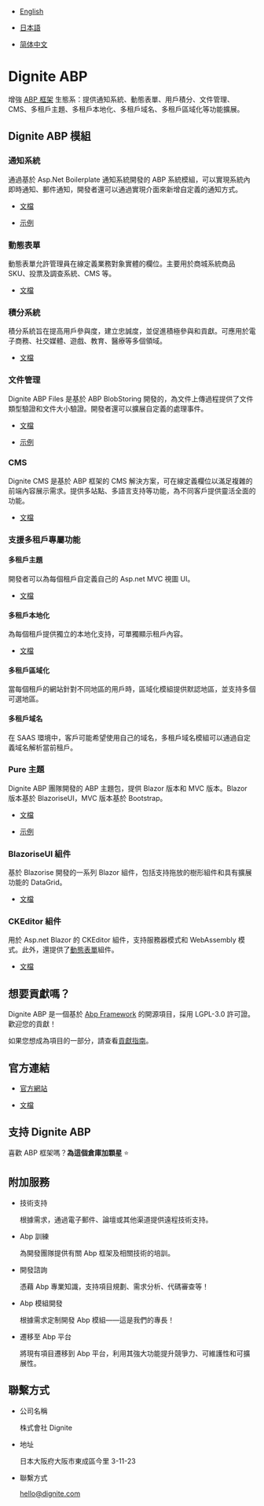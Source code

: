 
- [English](README.md)

- [日本語](README.ja.md)

- [简体中文](README.zh_Hans.md)

# Dignite ABP

增強 [ABP 框架](https://abp.io/) 生態系：提供通知系統、動態表單、用戶積分、文件管理、CMS、多租戶主題、多租戶本地化、多租戶域名、多租戶區域化等功能擴展。

## Dignite ABP 模組

### 通知系統

通過基於 Asp.Net Boilerplate 通知系統開發的 ABP 系統模組，可以實現系統內即時通知、郵件通知，開發者還可以通過實現介面來新增自定義的通知方式。

- [文檔](https://learn.dignite.com/zh-tw/abp/latest/Notifications)

- [示例](https://github.com/dignite-projects/dignite-abp/tree/main/samples/NotificationCenterSample)

### 動態表單

動態表單允許管理員在線定義業務對象實體的欄位。主要用於商城系統商品 SKU、投票及調查系統、CMS 等。

- [文檔](https://learn.dignite.com/zh-tw/abp/latest/Dynamic-Forms)

### 積分系統

積分系統旨在提高用戶參與度，建立忠誠度，並促進積極參與和貢獻。可應用於電子商務、社交媒體、遊戲、教育、醫療等多個領域。

- [文檔](https://learn.dignite.com/zh-tw/abp/latest/Points)

### 文件管理

Dignite ABP Files 是基於 ABP BlobStoring 開發的，為文件上傳過程提供了文件類型驗證和文件大小驗證。開發者還可以擴展自定義的處理事件。

- [文檔](https://learn.dignite.com/zh-tw/abp/latest/File-Explorer)

- [示例](https://github.com/dignite-projects/dignite-abp/tree/main/samples/FileExplorerSample)

### CMS

Dignite CMS 是基於 ABP 框架的 CMS 解決方案，可在線定義欄位以滿足複雜的前端內容展示需求。提供多站點、多語言支持等功能，為不同客戶提供靈活全面的功能。

- [文檔](https://dignite.com/docs/abp/latest/Cms/Index)

### 支援多租戶專屬功能

#### 多租戶主題

開發者可以為每個租戶自定義自己的 Asp.net MVC 視圖 UI。

- [文檔](https://learn.dignite.com/zh-tw/abp/latest/Tenant-Theme)

#### 多租戶本地化

為每個租戶提供獨立的本地化支持，可單獨顯示租戶內容。

- [文檔](https://learn.dignite.com/zh-tw/abp/latest/Tenant-Localization)

#### 多租戶區域化

當每個租戶的網站針對不同地區的用戶時，區域化模組提供默認地區，並支持多個可選地區。

#### 多租戶域名

在 SAAS 環境中，客戶可能希望使用自己的域名，多租戶域名模組可以通過自定義域名解析當前租戶。

### Pure 主題

Dignite ABP 團隊開發的 ABP 主題包，提供 Blazor 版本和 MVC 版本。Blazor 版本基於 BlazoriseUI，MVC 版本基於 Bootstrap。

- [文檔](https://learn.dignite.com/zh-tw/abp/latest/Pure-Theme)

- [示例](https://github.com/dignite-projects/dignite-abp/tree/main/modules/pure-theme)

### BlazoriseUI 組件

基於 Blazorise 開發的一系列 Blazor 組件，包括支持拖放的樹形組件和具有擴展功能的 DataGrid。

- [文檔](https://learn.dignite.com/zh-tw/abp/latest/BlazoriseUI-Component)

### CKEditor 組件

用於 Asp.net Blazor 的 CKEditor 組件，支持服務器模式和 WebAssembly 模式。此外，還提供了[動態表單](https://learn.dignite.com/zh-tw/abp/latest/Dynamic-Forms)組件。

- [文檔](https://learn.dignite.com/zh-tw/abp/latest/Blazor-Ckeditor-Component)

## 想要貢獻嗎？

Dignite ABP 是一個基於 [Abp Framework](https://github.com/abpframework) 的開源項目，採用 LGPL-3.0 許可證。歡迎您的貢獻！

如果您想成為項目的一部分，請查看[貢獻指南](https://learn.dignite.com/zh-tw/abp/latest/Contribution/Index)。

## 官方連結

- <a href="https://dignite.com/dignite-abp" target="_blank">官方網站</a>

- <a href="https://learn.dignite.com/zh-tw/abp" target="_blank">文檔</a>

## 支持 Dignite ABP

喜歡 ABP 框架嗎？**為這個倉庫加顆星** :star:

## 附加服務

- 技術支持

  根據需求，通過電子郵件、論壇或其他渠道提供遠程技術支持。

- Abp 訓練

  為開發團隊提供有關 Abp 框架及相關技術的培訓。

- 開發諮詢

  憑藉 Abp 專業知識，支持項目規劃、需求分析、代碼審查等！

- Abp 模組開發

  根據需求定制開發 Abp 模組——這是我們的專長！

- 遷移至 Abp 平台

  將現有項目遷移到 Abp 平台，利用其強大功能提升競爭力、可維護性和可擴展性。

## 聯繫方式

- 公司名稱

  株式會社 Dignite

- 地址

  日本大阪府大阪市東成區今里 3-11-23

- 聯繫方式

  <hello@dignite.com>
